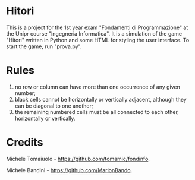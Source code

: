 # Hitori
This is a project for the 1st year exam "Fondamenti di Programmazione" at the Unipr course "Ingegneria Informatica".
It is a simulation of the game "Hitori" written in Python and some HTML for styling the user interface.
To start the game, run "prova.py".
# Rules 
1. no row or column can have more than one occurrence of any given number;
2. black cells cannot be horizontally or vertically adjacent, although they can be diagonal to one another;
3. the remaining numbered cells must be all connected to each other, horizontally or vertically.
# Credits
Michele Tomaiuolo - https://github.com/tomamic/fondinfo.

Michele Bandini - https://github.com/MarlonBando.
